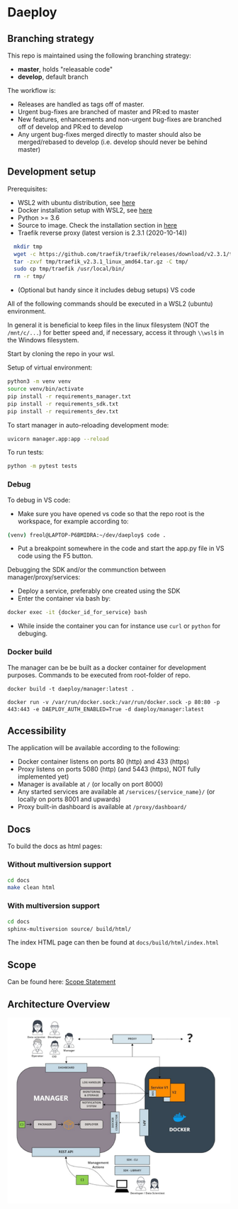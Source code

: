 # Daeploy

## Branching strategy

This repo is maintained using the following branching strategy:

- **master**, holds "releasable code"
- **develop**, default branch

The workflow is:

- Releases are handled as tags off of master.
- Urgent bug-fixes are branched of master and PR:ed to master
- New features, enhancements and non-urgent bug-fixes are branched off of develop and PR:ed to develop
- Any urgent bug-fixes merged directly to master should also be merged/rebased to develop (i.e. develop should never be behind master)

## Development setup

Prerequisites:

- WSL2 with ubuntu distribution, see [here](https://docs.microsoft.com/en-us/windows/wsl/install-win10)
- Docker installation setup with WSL2, see [here](https://docs.docker.com/docker-for-windows/wsl/)
- Python >= 3.6
- Source to image. Check the installation section in [here](https://github.com/openshift/source-to-image)
- Traefik reverse proxy (latest version is 2.3.1 (2020-10-14))

```bash
  mkdir tmp
  wget -c https://github.com/traefik/traefik/releases/download/v2.3.1/traefik_v2.3.1_linux_amd64.tar.gz -P tmp/
  tar -zxvf tmp/traefik_v2.3.1_linux_amd64.tar.gz -C tmp/
  sudo cp tmp/traefik /usr/local/bin/
  rm -r tmp/
```

- (Optional but handy since it includes debug setups) VS code

All of the following commands should be executed in a WSL2 (ubuntu) environment.

In general it is beneficial to keep files in the linux filesystem (NOT the ```/mnt/c/...```) for better speed and, if necessary, access it through ```\\wsl$``` in the Windows filesystem.

Start by cloning the repo in your wsl.

Setup of virtual environment:

```bash
python3 -m venv venv
source venv/bin/activate
pip install -r requirements_manager.txt
pip install -r requirements_sdk.txt
pip install -r requirements_dev.txt
```

To start manager in auto-reloading development mode:

```bash
uvicorn manager.app:app --reload
```

To run tests:

```bash
python -m pytest tests
```

### Debug

To debug in VS code:

- Make sure you have opened vs code so that the repo root is the workspace, for example according to:

```bash
(venv) freol@LAPTOP-P6BMIDRA:~/dev/daeploy$ code .
```

- Put a breakpoint somewhere in the code and start the app.py file in VS code using the F5 button.

Debugging the SDK and/or the communction between manager/proxy/services:

- Deploy a service, preferably one created using the SDK
- Enter the container via bash by:

```bash
docker exec -it {docker_id_for_service} bash
```

- While inside the container you can for instance use `curl` or `python` for debuging.

### Docker build

The manager can be be built as a docker container for development purposes. Commands to be executed from root-folder of repo.

```console
docker build -t daeploy/manager:latest .
```

```console
docker run -v /var/run/docker.sock:/var/run/docker.sock -p 80:80 -p 443:443 -e DAEPLOY_AUTH_ENABLED=True -d daeploy/manager:latest
```

## Accessibility

The application will be available according to the following:

- Docker container listens on ports 80 (http) and 433 (https)
- Proxy listens on ports 5080 (http) (and 5443 (https), NOT fully implemented yet)
- Manager is available at ```/``` (or locally on port 8000)
- Any started services are available at ```/services/{service_name}/``` (or locally on ports 8001 and upwards)
- Proxy built-in dashboard is available at ```/proxy/dashboard/```

## Docs

To build the docs as html pages:

### Without multiversion support

```bash
cd docs
make clean html
```

### With multiversion support

```bash
cd docs
sphinx-multiversion source/ build/html/
```

The index HTML page can then be found at `docs/build/html/index.html`

## Scope

Can be found here: [Scope Statement](https://vikinganalytics.sharepoint.com/sites/InfofromCEO/_layouts/15/Doc.aspx?OR=teams&action=edit&sourcedoc={16A4E267-B68C-4EEE-BB65-1458056E1C93})

## Architecture Overview

![Architecture Overview](docs/source/content/img/daeploy_architecture.jpg)